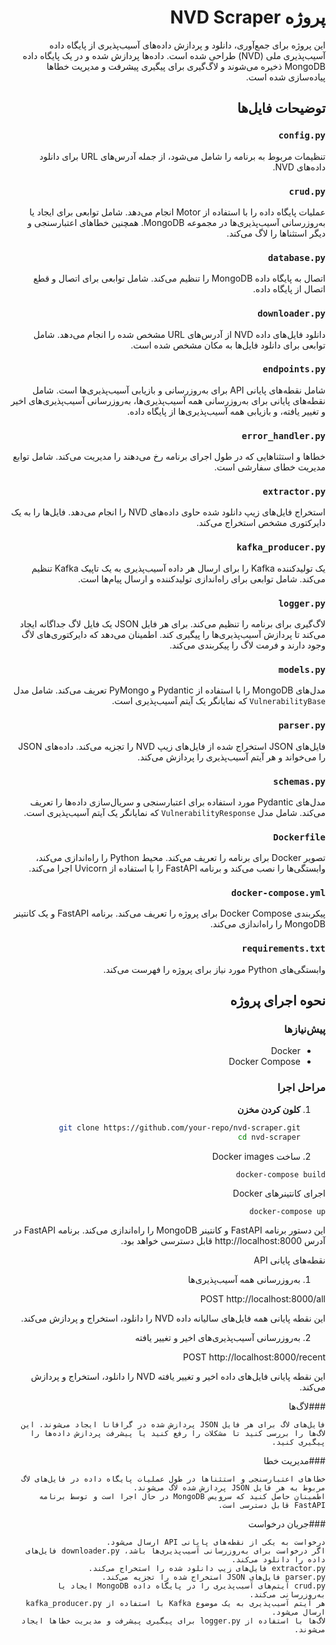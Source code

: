 <div dir="rtl">

# پروژه NVD Scraper

این پروژه برای جمع‌آوری، دانلود و پردازش داده‌های آسیب‌پذیری از پایگاه داده آسیب‌پذیری ملی (NVD) طراحی شده است. داده‌ها پردازش شده و در یک پایگاه داده MongoDB ذخیره می‌شوند و لاگ‌گیری برای پیگیری پیشرفت و مدیریت خطاها پیاده‌سازی شده است.




## توضیحات فایل‌ها

### `config.py`

تنظیمات مربوط به برنامه را شامل می‌شود، از جمله آدرس‌های URL برای دانلود داده‌های NVD.

### `crud.py`

عملیات پایگاه داده را با استفاده از Motor انجام می‌دهد. شامل توابعی برای ایجاد یا به‌روزرسانی آسیب‌پذیری‌ها در مجموعه MongoDB. همچنین خطاهای اعتبارسنجی و دیگر استثناها را لاگ می‌کند.

### `database.py`

اتصال به پایگاه داده MongoDB را تنظیم می‌کند. شامل توابعی برای اتصال و قطع اتصال از پایگاه داده.

### `downloader.py`

دانلود فایل‌های داده NVD از آدرس‌های URL مشخص شده را انجام می‌دهد. شامل توابعی برای دانلود فایل‌ها به مکان مشخص شده است.

### `endpoints.py`

شامل نقطه‌های پایانی API برای به‌روزرسانی و بازیابی آسیب‌پذیری‌ها است. شامل نقطه‌های پایانی برای به‌روزرسانی همه آسیب‌پذیری‌ها، به‌روزرسانی آسیب‌پذیری‌های اخیر و تغییر یافته، و بازیابی همه آسیب‌پذیری‌ها از پایگاه داده.

### `error_handler.py`

خطاها و استثناهایی که در طول اجرای برنامه رخ می‌دهند را مدیریت می‌کند. شامل توابع مدیریت خطای سفارشی است.

### `extractor.py`

استخراج فایل‌های زیپ دانلود شده حاوی داده‌های NVD را انجام می‌دهد. فایل‌ها را به یک دایرکتوری مشخص استخراج می‌کند.

### `kafka_producer.py`

یک تولیدکننده Kafka را برای ارسال هر داده آسیب‌پذیری به یک تاپیک Kafka تنظیم می‌کند. شامل توابعی برای راه‌اندازی تولیدکننده و ارسال پیام‌ها است.

### `logger.py`

لاگ‌گیری برای برنامه را تنظیم می‌کند. برای هر فایل JSON یک فایل لاگ جداگانه ایجاد می‌کند تا پردازش آسیب‌پذیری‌ها را پیگیری کند. اطمینان می‌دهد که دایرکتوری‌های لاگ وجود دارند و فرمت لاگ را پیکربندی می‌کند.

### `models.py`

مدل‌های MongoDB را با استفاده از Pydantic و PyMongo تعریف می‌کند. شامل مدل `VulnerabilityBase` که نمایانگر یک آیتم آسیب‌پذیری است.

### `parser.py`

فایل‌های JSON استخراج شده از فایل‌های زیپ NVD را تجزیه می‌کند. داده‌های JSON را می‌خواند و هر آیتم آسیب‌پذیری را پردازش می‌کند.

### `schemas.py`

مدل‌های Pydantic مورد استفاده برای اعتبارسنجی و سریال‌سازی داده‌ها را تعریف می‌کند. شامل مدل `VulnerabilityResponse` که نمایانگر یک آیتم آسیب‌پذیری است.

### `Dockerfile`

تصویر Docker برای برنامه را تعریف می‌کند. محیط Python را راه‌اندازی می‌کند، وابستگی‌ها را نصب می‌کند و برنامه FastAPI را با استفاده از Uvicorn اجرا می‌کند.

### `docker-compose.yml`

پیکربندی Docker Compose برای پروژه را تعریف می‌کند. برنامه FastAPI و یک کانتینر MongoDB را راه‌اندازی می‌کند.

### `requirements.txt`

وابستگی‌های Python مورد نیاز برای پروژه را فهرست می‌کند.

## نحوه اجرای پروژه

### پیش‌نیازها

- Docker
- Docker Compose

### مراحل اجرا

1. **کلون کردن مخزن**


   ```sh
   git clone https://github.com/your-repo/nvd-scraper.git
   cd nvd-scraper
   ```
2. ساخت  Docker images

```
docker-compose build
```

اجرای کانتینرهای Docker

```
docker-compose up
```

این دستور برنامه FastAPI و کانتینر MongoDB را راه‌اندازی می‌کند. برنامه FastAPI در آدرس http://localhost:8000 قابل دسترسی خواهد بود.

نقطه‌های پایانی API

1. به‌روزرسانی همه آسیب‌پذیری‌ها


POST http://localhost:8000/all

این نقطه پایانی همه فایل‌های سالیانه داده NVD را دانلود، استخراج و پردازش می‌کند.

2. به‌روزرسانی آسیب‌پذیری‌های اخیر و تغییر یافته


POST http://localhost:8000/recent

این نقطه پایانی فایل‌های داده اخیر و تغییر یافته NVD را دانلود، استخراج و پردازش می‌کند.

    
###لاگ‌ها

    فایل‌های لاگ برای هر فایل JSON پردازش شده در گرافانا ایجاد می‌شوند. این لاگ‌ها را بررسی کنید تا مشکلات را رفع کنید یا پیشرفت پردازش داده‌ها را پیگیری کنید.

###مدیریت خطا

    خطاهای اعتبارسنجی و استثناها در طول عملیات پایگاه داده در فایل‌های لاگ مربوط به هر فایل JSON پردازش شده لاگ می‌شوند.
    اطمینان حاصل کنید که سرویس MongoDB در حال اجرا است و توسط برنامه FastAPI قابل دسترسی است.

###جریان درخواست

    درخواست به یکی از نقطه‌های پایانی API ارسال می‌شود.
    اگر درخواست برای به‌روزرسانی آسیب‌پذیری‌ها باشد، downloader.py فایل‌های داده را دانلود می‌کند.
    extractor.py فایل‌های زیپ دانلود شده را استخراج می‌کند.
    parser.py فایل‌های JSON استخراج شده را تجزیه می‌کند.
    crud.py آیتم‌های آسیب‌پذیری را در پایگاه داده MongoDB ایجاد یا به‌روزرسانی می‌کند.
    هر آیتم آسیب‌پذیری به یک موضوع Kafka با استفاده از kafka_producer.py ارسال می‌شود.
    لاگ‌ها با استفاده از logger.py برای پیگیری پیشرفت و مدیریت خطاها ایجاد می‌شوند.

</div>